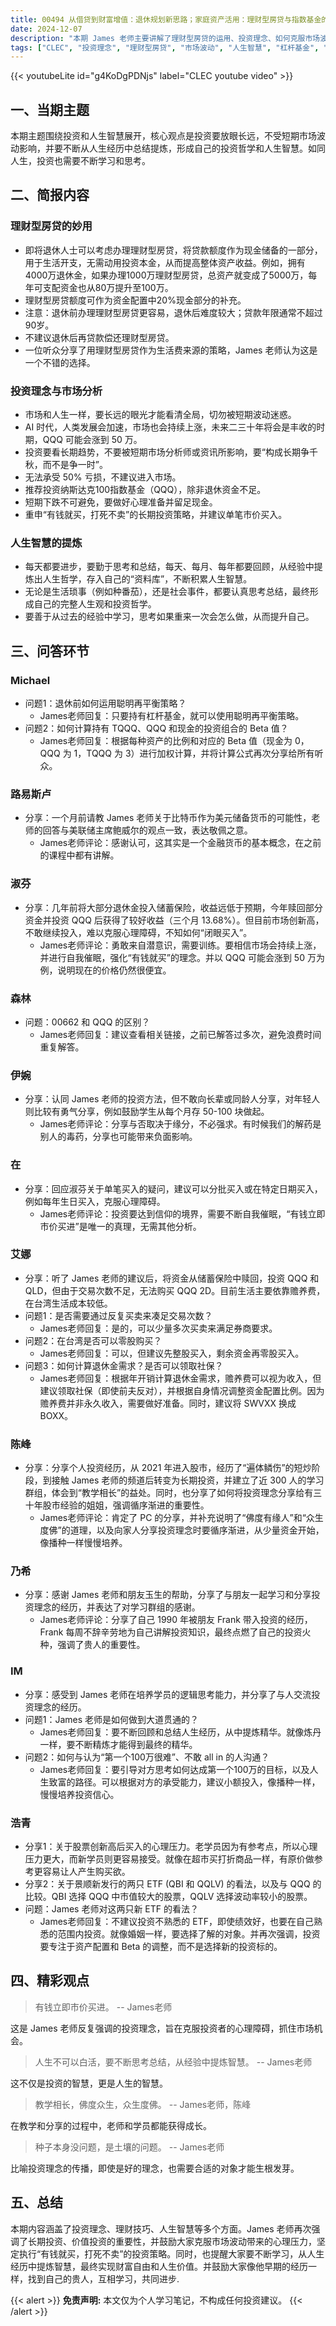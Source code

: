 ```yaml
---
title: 00494 从借贷到财富增值：退休规划新思路；家庭资产活用：理财型房贷与指数基金的完美结合
date: 2024-12-07
description: "本期 James 老师主要讲解了理财型房贷的运用、投资理念、如何克服市场波动带来的心理压力以及如何从人生经验中提炼智慧。强调了长期投资、价值投资的重要性，并再次重申“有钱就买，打死不卖”的投资理念。此外，还解答了学员关于杠杆基金、市盈率、以及新发行 ETF 等方面的疑问，并分享了自身早期的投资经历和人生感悟。"
tags: ["CLEC", "投资理念", "理财型房贷", "市场波动", "人生智慧", "杠杆基金", "市盈率", "ETF", "人生哲學"]
---
```


{{< youtubeLite id="g4KoDgPDNjs" label="CLEC youtube video" >}}

## 一、当期主题
本期主题围绕投资和人生智慧展开，核心观点是投资要放眼长远，不受短期市场波动影响，并要不断从人生经历中总结提炼，形成自己的投资哲学和人生智慧。如同人生，投资也需要不断学习和思考。

## 二、简报内容

### 理财型房贷的妙用
- 即将退休人士可以考虑办理理财型房贷，将贷款额度作为现金储备的一部分，用于生活开支，无需动用投资本金，从而提高整体资产收益。例如，拥有4000万退休金，如果办理1000万理财型房贷，总资产就变成了5000万，每年可支配资金也从80万提升至100万。
- 理财型房贷额度可作为资金配置中20%现金部分的补充。
- 注意：退休前办理理财型房贷更容易，退休后难度较大；贷款年限通常不超过90岁。
-  不建议退休后再贷款偿还理财型房贷。
-  一位听众分享了用理财型房贷作为生活费来源的策略，James 老师认为这是一个不错的选择。

### 投资理念与市场分析
- 市场和人生一样，要长远的眼光才能看清全局，切勿被短期波动迷惑。
- AI 时代，人类发展会加速，市场也会持续上涨，未来二三十年将会是丰收的时期，QQQ 可能会涨到 50 万。
- 投资要看长期趋势，不要被短期市场分析师或资讯所影响，要“构成长期争千秋，而不是争一时”。
- 无法承受 50% 亏损，不建议进入市场。
-  推荐投资纳斯达克100指数基金（QQQ），除非退休资金不足。
-  短期下跌不可避免，要做好心理准备并留足现金。
-  重申“有钱就买，打死不卖”的长期投资策略，并建议单笔市价买入。

### 人生智慧的提炼
-  每天都要进步，要勤于思考和总结，每天、每月、每年都要回顾，从经验中提炼出人生哲学，存入自己的“资料库”，不断积累人生智慧。
-  无论是生活琐事（例如种番茄），还是社会事件，都要认真思考总结，最终形成自己的完整人生观和投资哲学。
-  要善于从过去的经验中学习，思考如果重来一次会怎么做，从而提升自己。


## 三、问答环节

### Michael
- 问题1：退休前如何运用聪明再平衡策略？
    - James老师回复：只要持有杠杆基金，就可以使用聪明再平衡策略。
- 问题2：如何计算持有 TQQQ、QQQ 和现金的投资组合的 Beta 值？
    - James老师回复：根据每种资产的比例和对应的 Beta 值（现金为 0，QQQ 为 1，TQQQ 为 3）进行加权计算，并将计算公式再次分享给所有听众。

### 路易斯卢
- 分享：一个月前请教 James 老师关于比特币作为美元储备货币的可能性，老师的回答与美联储主席鲍威尔的观点一致，表达敬佩之意。
    - James老师评论：感谢认可，这其实是一个金融货币的基本概念，在之前的课程中都有讲解。

### 淑芬
- 分享：几年前将大部分退休金投入储蓄保险，收益远低于预期，今年赎回部分资金并投资 QQQ 后获得了较好收益（三个月 13.68%）。但目前市场创新高，不敢继续投入，难以克服心理障碍，不知如何“闭眼买入”。
    - James老师评论：勇敢来自潜意识，需要训练。要相信市场会持续上涨，并进行自我催眠，强化“有钱就买”的理念。并以 QQQ 可能会涨到 50 万为例，说明现在的价格仍然很便宜。

### 森林
- 问题：00662 和 QQQ 的区别？
    - James老师回复：建议查看相关链接，之前已解答过多次，避免浪费时间重复解答。

### 伊婉
- 分享：认同 James 老师的投资方法，但不敢向长辈或同龄人分享，对年轻人则比较有勇气分享，例如鼓励学生从每个月存 50-100 块做起。
    - James老师评论：分享与否取决于缘分，不必强求。有时候我们的解药是别人的毒药，分享也可能带来负面影响。

### 在
- 分享：回应淑芬关于单笔买入的疑问，建议可以分批买入或在特定日期买入，例如每年生日买入，克服心理障碍。
    - James老师评论：投资要达到信仰的境界，需要不断自我催眠，“有钱立即市价买进”是唯一的真理，无需其他分析。

### 艾娜
- 分享：听了 James 老师的建议后，将资金从储蓄保险中赎回，投资 QQQ 和 QLD，但由于交易次数不足，无法购买 QQQ 2D。目前生活主要依靠赡养费，在台湾生活成本较低。
- 问题1：是否需要通过反复买卖来凑足交易次数？
    - James老师回复：是的，可以少量多次买卖来满足券商要求。
- 问题2：在台湾是否可以零股购买？
    - James老师回复：可以，但建议先整股买入，剩余资金再零股买入。
- 问题3：如何计算退休金需求？是否可以领取社保？
    - James老师回复：根据年开销计算退休金需求，赡养费可以视为收入，但建议领取社保（即使前夫反对），并根据自身情况调整资金配置比例。因为赡养费并非永久收入，需要做好准备。同时，建议将 SWVXX 换成 BOXX。

### 陈峰
- 分享：分享个人投资经历，从 2021 年进入股市，经历了“遍体鳞伤”的短炒阶段，到接触 James 老师的频道后转变为长期投资，并建立了近 300 人的学习群组，体会到“教学相长”的益处。同时，也分享了如何将投资理念分享给有三十年股市经验的姐姐，强调循序渐进的重要性。
    - James老师评论：肯定了 PC 的分享，并补充说明了“佛度有缘人”和“众生度佛”的道理，以及向家人分享投资理念时要循序渐进，从少量资金开始，像播种一样慢慢培养。

### 乃希
- 分享：感谢 James 老师和朋友玉生的帮助，分享了与朋友一起学习和分享投资理念的经历，并表达了对学习群组的感谢。
    - James老师评论：分享了自己 1990 年被朋友 Frank 带入投资的经历，Frank 每周不辞辛劳地为自己讲解投资知识，最终点燃了自己的投资火种，强调了贵人的重要性。

### IM
- 分享：感受到 James 老师在培养学员的逻辑思考能力，并分享了与人交流投资理念的经历。
- 问题1：James 老师是如何做到大道贯通的？
    - James老师回复：要不断回顾和总结人生经历，从中提炼精华。就像炼丹一样，要不断精炼才能得到最终的精华。
- 问题2：如何与认为“第一个100万很难”、不敢 all in 的人沟通？
    - James老师回复：要引导对方思考如何达成第一个100万的目标，以及人生致富的路径。可以根据对方的承受能力，建议小额投入，像播种一样，慢慢培养投资信心。

### 浩青
- 分享1：关于股票创新高后买入的心理压力。老学员因为有参考点，所以心理压力更大，而新学员则更容易接受。就像在超市买打折商品一样，有原价做参考更容易让人产生购买欲。
- 分享2：关于景顺新发行的两只 ETF (QBI 和 QQLV) 的看法，以及与 QQQ 的比较。QBI 选择 QQQ 中市值较大的股票，QQLV 选择波动率较小的股票。
- 问题：James 老师对这两只新 ETF 的看法？
    - James老师回复：不建议投资不熟悉的 ETF，即使绩效好，也要在自己熟悉的范围内投资。就像婚姻一样，要选择了解的对象。并再次强调，投资要专注于资产配置和 Beta 的调整，而不是选择新的投资标的。


## 四、精彩观点

> 有钱立即市价买进。
> -- James老师

这是 James 老师反复强调的投资理念，旨在克服投资者的心理障碍，抓住市场机会。

> 人生不可以白活，要不断思考总结，从经验中提炼智慧。
> -- James老师

这不仅是投资的智慧，更是人生的智慧。

> 教学相长，佛度众生，众生度佛。
> -- James老师，陈峰

在教学和分享的过程中，老师和学员都能获得成长。

> 种子本身没问题，是土壤的问题。
> -- James老师

比喻投资理念的传播，即使是好的理念，也需要合适的对象才能生根发芽。


## 五、总结

本期内容涵盖了投资理念、理财技巧、人生智慧等多个方面。James 老师再次强调了长期投资、价值投资的重要性，并鼓励大家克服市场波动带来的心理压力，坚定执行“有钱就买，打死不卖”的投资策略。同时，也提醒大家要不断学习，从人生经历中提炼智慧，最终实现财富自由和人生价值。并鼓励大家像他早期的经历一样，找到自己的贵人，互相学习，共同进步.

{{< alert >}}
**免责声明:** 本文仅为个人学习笔记，不构成任何投资建议。
{{< /alert >}}
